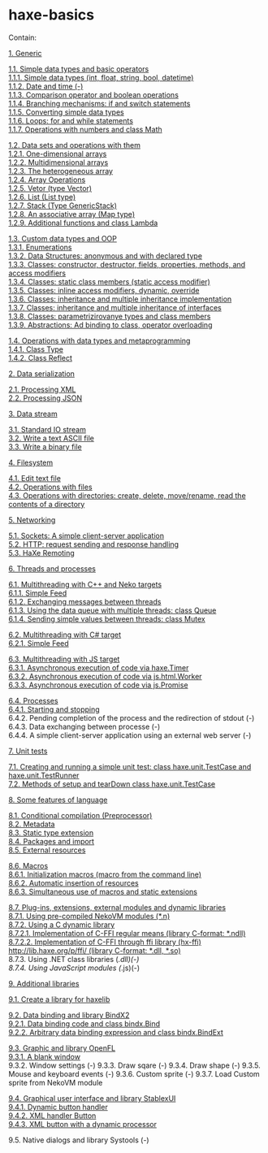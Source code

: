 # haxe-basics

Contain:<br/>

[1. Generic](https://github.com/r3d9u11/haxe-basics/tree/master/1%20-%20Generic)<br/>

[1.1. Simple data types and basic operators](https://github.com/r3d9u11/haxe-basics/tree/master/1%20-%20Generic/1.1%20-%20Simple%20data%20types%20and%20basic%20operators)<br/>
[1.1.1. Simple data types (int, float, string, bool, datetime)](https://github.com/r3d9u11/haxe-basics/tree/master/1%20-%20Generic/1.1%20-%20Simple%20data%20types%20and%20basic%20operators/1.1.1%20-%20Simple%20data%20types%20(int%2C%20float%2C%20string%2C%20bool))<br/>
[1.1.2. Date and time (-)](https://github.com/r3d9u11/haxe-basics/tree/master/1%20-%20Generic/1.1%20-%20Simple%20data%20types%20and%20basic%20operators/1.1.2%20-%20Date%20and%20time)<br/>
[1.1.3. Comparison operator and boolean operations](https://github.com/r3d9u11/haxe-basics/tree/master/1%20-%20Generic/1.1%20-%20Simple%20data%20types%20and%20basic%20operators/1.1.3%20-%20Comparison%20operator%20and%20boolean%20operations)<br/>
[1.1.4. Branching mechanisms: if and switch statements](https://github.com/r3d9u11/haxe-basics/tree/master/1%20-%20Generic/1.1%20-%20Simple%20data%20types%20and%20basic%20operators/1.1.4%20-%20Branching%20mechanisms%2C%20if%20and%20switch%20statements)<br/>
[1.1.5. Converting simple data types](https://github.com/r3d9u11/haxe-basics/tree/master/1%20-%20Generic/1.1%20-%20Simple%20data%20types%20and%20basic%20operators/1.1.5%20-%20Converting%20simple%20data%20types)<br/>
[1.1.6. Loops: for and while statements](https://github.com/r3d9u11/haxe-basics/tree/master/1%20-%20Generic/1.1%20-%20Simple%20data%20types%20and%20basic%20operators/1.1.6%20-%20Loops%2C%20for%20and%20while%20statements)<br/>
[1.1.7. Operations with numbers and class Math](https://github.com/r3d9u11/haxe-basics/tree/master/1%20-%20Generic/1.1%20-%20Simple%20data%20types%20and%20basic%20operators/1.1.7%20-%20Operations%20with%20numbers%20and%20class%20Math)<br/>

[1.2. Data sets and operations with them](https://github.com/r3d9u11/haxe-basics/tree/master/1%20-%20Generic/1.2%20-%20Data%20sets%20and%20operations%20with%20them)<br/>
[1.2.1. One-dimensional arrays](https://github.com/r3d9u11/haxe-basics/tree/master/1%20-%20Generic/1.2%20-%20Data%20sets%20and%20operations%20with%20them/1.2.1%20-%20One-dimensional%20arrays)<br/>
[1.2.2. Multidimensional arrays](https://github.com/r3d9u11/haxe-basics/tree/master/1%20-%20Generic/1.2%20-%20Data%20sets%20and%20operations%20with%20them/1.2.2%20-%20Multidimensional%20arrays)<br/>
[1.2.3. The heterogeneous array](https://github.com/r3d9u11/haxe-basics/tree/master/1%20-%20Generic/1.2%20-%20Data%20sets%20and%20operations%20with%20them/1.2.3%20-%20The%20heterogeneous%20array)<br/>
[1.2.4. Array Operations](https://github.com/r3d9u11/haxe-basics/tree/master/1%20-%20Generic/1.2%20-%20Data%20sets%20and%20operations%20with%20them/1.2.4%20-%20Array%20operations)<br/>
[1.2.5. Vetor (type Vector)](https://github.com/r3d9u11/haxe-basics/tree/master/1%20-%20Generic/1.2%20-%20Data%20sets%20and%20operations%20with%20them/1.2.5%20-%20Vector)<br/>
[1.2.6. List (List type)](https://github.com/r3d9u11/haxe-basics/tree/master/1%20-%20Generic/1.2%20-%20Data%20sets%20and%20operations%20with%20them/1.2.6%20-%20List)<br/>
[1.2.7. Stack (Type GenericStack)](https://github.com/r3d9u11/haxe-basics/tree/master/1%20-%20Generic/1.2%20-%20Data%20sets%20and%20operations%20with%20them/1.2.7%20-%20GenericStack)<br/>
[1.2.8. An associative array (Map type)](https://github.com/r3d9u11/haxe-basics/tree/master/1%20-%20Generic/1.2%20-%20Data%20sets%20and%20operations%20with%20them/1.2.8%20-%20Map)<br/>
[1.2.9. Additional functions and class Lambda](https://github.com/r3d9u11/haxe-basics/tree/master/1%20-%20Generic/1.2%20-%20Data%20sets%20and%20operations%20with%20them/1.2.9%20-%20Additional%20functions%20and%20class%20Lambda)<br/>

[1.3. Custom data types and OOP](https://github.com/r3d9u11/haxe-basics/tree/master/1%20-%20Generic/1.3%20-%20Custom%20data%20types%20and%20OOP)<br/>
[1.3.1. Enumerations](https://github.com/r3d9u11/haxe-basics/tree/master/1%20-%20Generic/1.3%20-%20Custom%20data%20types%20and%20OOP/1.3.1%20-%20Enumerations)<br/>
[1.3.2. Data Structures: anonymous and with declared type](https://github.com/r3d9u11/haxe-basics/tree/master/1%20-%20Generic/1.3%20-%20Custom%20data%20types%20and%20OOP/1.3.2%20-%20Data%20Structures%2C%20anonymous%20and%20with%20declared%20type)<br/>
[1.3.3. Classes: constructor, destructor, fields, properties, methods, and access modifiers](https://github.com/r3d9u11/haxe-basics/tree/master/1%20-%20Generic/1.3%20-%20Custom%20data%20types%20and%20OOP/1.3.3%20-%20Classes.%20Constructor%2C%20destructor%2C%20fields%2C%20properties%2C%20methods%2C%20and%20access%20modifiers)<br/>
[1.3.4. Classes: static class members (static access modifier)](https://github.com/r3d9u11/haxe-basics/tree/master/1%20-%20Generic/1.3%20-%20Custom%20data%20types%20and%20OOP/1.3.4%20-%20Classes.%20Static%20class%20members%20(static%20access%20modifier))<br/>
[1.3.5. Classes: inline access modifiers, dynamic, override](https://github.com/r3d9u11/haxe-basics/tree/master/1%20-%20Generic/1.3%20-%20Custom%20data%20types%20and%20OOP/1.3.5%20-%20Classes.%20Inline%20access%20modifiers%2C%20dynamic%2C%20override)<br/>
[1.3.6. Classes: inheritance and multiple inheritance implementation](https://github.com/r3d9u11/haxe-basics/tree/master/1%20-%20Generic/1.3%20-%20Custom%20data%20types%20and%20OOP/1.3.6%20-%20Classes.%20Inheritance%20and%20multiple%20inheritance%20implementation)<br/>
[1.3.7. Classes: inheritance and multiple inheritance of interfaces](https://github.com/r3d9u11/haxe-basics/tree/master/1%20-%20Generic/1.3%20-%20Custom%20data%20types%20and%20OOP/1.3.7%20-%20Classes.%20Inheritance%20and%20multiple%20inheritance%20of%20interfaces)<br/>
[1.3.8. Classes: parametrizirovanye types and class members](https://github.com/r3d9u11/haxe-basics/tree/master/1%20-%20Generic/1.3%20-%20Custom%20data%20types%20and%20OOP/1.3.8%20-%20Classes.%20Parametrized%20types%20and%20class%20members)<br/>
[1.3.9. Abstractions: Ad binding to class, operator overloading](https://github.com/r3d9u11/haxe-basics/tree/master/1%20-%20Generic/1.3%20-%20Custom%20data%20types%20and%20OOP/1.3.9%20-%20Abstractions.%20Ad%20binding%20to%20class%2C%20operator%20overloading)<br/>

[1.4. Operations with data types and metaprogramming](https://github.com/r3d9u11/haxe-basics/tree/master/1%20-%20Generic/1.4%20-%20Operations%20with%20data%20types%20and%20metaprogramming)<br/>
[1.4.1. Class Type](https://github.com/r3d9u11/haxe-basics/tree/master/1%20-%20Generic/1.4%20-%20Operations%20with%20data%20types%20and%20metaprogramming/1.4.1%20-%20Class%20Type)<br/>
[1.4.2. Class Reflect](https://github.com/r3d9u11/haxe-basics/tree/master/1%20-%20Generic/1.4%20-%20Operations%20with%20data%20types%20and%20metaprogramming/1.4.2%20-%20Class%20Reflect)<br/>

[2. Data serialization](https://github.com/r3d9u11/haxe-basics/tree/master/2%20-%20Data%20serialization)<br/>

[2.1. Processing XML](https://github.com/r3d9u11/haxe-basics/tree/master/2%20-%20Data%20serialization/2.1%20-%20Precessing%20JSON)<br/>
[2.2. Processing JSON](https://github.com/r3d9u11/haxe-basics/tree/master/2%20-%20Data%20serialization/2.2%20-%20Precessing%20XML)<br/>

[3. Data stream](https://github.com/r3d9u11/haxe-basics/tree/master/3%20-%20Data%20stream)<br/>

[3.1. Standard IO stream](https://github.com/r3d9u11/haxe-basics/tree/master/3%20-%20Data%20stream/3.1%20-%20Standard%20IO%20stream)<br/>
[3.2. Write a text ASCII file](https://github.com/r3d9u11/haxe-basics/tree/master/3%20-%20Data%20stream/3.2%20-%20Write%20a%20text%20ASCII%20file)<br/>
[3.3. Write a binary file](https://github.com/r3d9u11/haxe-basics/tree/master/3%20-%20Data%20stream/3.3%20-%20Write%20a%20binary%20file)<br/>

[4. Filesystem](https://github.com/r3d9u11/haxe-basics/tree/master/4%20-%20FileSystem)<br/>

[4.1. Edit text file](https://github.com/r3d9u11/haxe-basics/tree/master/4%20-%20FileSystem/4.1%20-%20Edit%20text%20file)<br/>
[4.2. Operations with files](https://github.com/r3d9u11/haxe-basics/tree/master/4%20-%20FileSystem/4.2%20-%20Operations%20with%20files)<br/>
[4.3. Operations with directories: create, delete, move/rename, read the contents of a directory](https://github.com/r3d9u11/haxe-basics/tree/master/4%20-%20FileSystem/4.3%20-%20Operations%20with%20directories)<br/>

[5. Networking](https://github.com/r3d9u11/haxe-basics/tree/master/5%20-%20Network)

[5.1. Sockets: A simple client-server application](https://github.com/r3d9u11/haxe-basics/tree/master/5%20-%20Network/5.1%20-%20Sockets.%20A%20simple%20client-server%20application)<br/>
[5.2. HTTP: request sending and response handling](https://github.com/r3d9u11/haxe-basics/tree/master/5%20-%20Network/5.2%20-%20HTTP.%20Request%20sending%20and%20response%20handling)<br/>
[5.3. HaXe Remoting](https://github.com/r3d9u11/haxe-basics/tree/master/5%20-%20Network/5.3%20-%20Remoting)<br/>

[6. Threads and processes](https://github.com/r3d9u11/haxe-basics/tree/master/6%20-%20Threads%20and%20processes)<br/>

[6.1. Multithreading with C++ and Neko targets](https://github.com/r3d9u11/haxe-basics/tree/master/6%20-%20Threads%20and%20processes/6.1%20-%20Multithreading%20CPP%20and%20Neko)<br/>
[6.1.1. Simple Feed](https://github.com/r3d9u11/haxe-basics/tree/master/6%20-%20Threads%20and%20processes/6.1%20-%20Multithreading%20CPP%20and%20Neko/6.1.1%20-%20Simple%20Feed)<br/>
[6.1.2. Exchanging messages between threads](https://github.com/r3d9u11/haxe-basics/tree/master/6%20-%20Threads%20and%20processes/6.1%20-%20Multithreading%20CPP%20and%20Neko/6.1.2%20-%20Exchanging%20messages%20between%20threads)<br/>
[6.1.3. Using the data queue with multiple threads: class Queue](https://github.com/r3d9u11/haxe-basics/tree/master/6%20-%20Threads%20and%20processes/6.1%20-%20Multithreading%20CPP%20and%20Neko/6.1.3%20-%20Using%20the%20data%20queue%20with%20multiple%20threads.%20Class%20Queue)<br/>
[6.1.4. Sending simple values between threads: class Mutex](https://github.com/r3d9u11/haxe-basics/tree/master/6%20-%20Threads%20and%20processes/6.1%20-%20Multithreading%20CPP%20and%20Neko/6.1.4%20-%20Sending%20simple%20values%20between%20threads.%20Class%20Mutex)<br/>

[6.2. Multithreading with C# target](https://github.com/r3d9u11/haxe-basics/tree/master/6%20-%20Threads%20and%20processes/6.2%20-%20Multithreading%20CS)<br/>
[6.2.1. Simple Feed](https://github.com/r3d9u11/haxe-basics/tree/master/6%20-%20Threads%20and%20processes/6.2%20-%20Multithreading%20CS/6.2.1%20-%20Simple%20Feed)<br/>

[6.3. Multithreading with JS target](https://github.com/r3d9u11/haxe-basics/tree/master/6%20-%20Threads%20and%20processes/6.3%20-%20Multithreading%20JS)<br/>
[6.3.1. Asynchronous execution of code via haxe.Timer](https://github.com/r3d9u11/haxe-basics/tree/master/6%20-%20Threads%20and%20processes/6.3%20-%20Multithreading%20JS/6.3.1%20-%20Asynchronous%20execution%20of%20code%20via%20haxe.Timer)<br/>
[6.3.2. Asynchronous execution of code via js.html.Worker](https://github.com/r3d9u11/haxe-basics/tree/master/6%20-%20Threads%20and%20processes/6.3%20-%20Multithreading%20JS/6.3.2%20-%20Asynchronous%20execution%20of%20code%20via%20js.html.Worker)<br/>
[6.3.3. Asynchronous execution of code via js.Promise](https://github.com/r3d9u11/haxe-basics/tree/master/6%20-%20Threads%20and%20processes/6.3%20-%20Multithreading%20JS/6.3.3%20-%20Asynchronous%20execution%20of%20code%20via%20js.Promise)<br/>

[6.4. Processes](https://github.com/r3d9u11/haxe-basics/tree/master/6%20-%20Threads%20and%20processes/6.4%20-%20Processes)<br/>
[6.4.1. Starting and stopping](https://github.com/r3d9u11/haxe-basics/tree/master/6%20-%20Threads%20and%20processes/6.4%20-%20Processes/6.4.1%20-%20Starting%20and%20stopping)<br/>
6.4.2. Pending completion of the process and the redirection of stdout (-)<br/>
6.4.3. Data exchanging between processe (-)<br/>
6.4.4. A simple client-server application using an external web server (-)<br/>

[7. Unit tests](https://github.com/r3d9u11/haxe-basics/tree/master/7%20-%20Unit%20tests)<br/>

[7.1. Creating and running a simple unit test: class haxe.unit.TestCase and haxe.unit.TestRunner](https://github.com/r3d9u11/haxe-basics/tree/master/7%20-%20Unit%20tests/7.1%20-%20Creating%20and%20running%20a%20simple%20unit%20test:%20class%20haxe.unit.TestCase%20and%20haxe.unit.TestRunner)<br/>
[7.2. Methods of setup and tearDown class haxe.unit.TestCase](https://github.com/r3d9u11/haxe-basics/tree/master/7%20-%20Unit%20tests/7.2%20-%20Methods%20of%20setup%20and%20tearDown%20class%20haxe.unit.TestCase)<br/>

[8. Some features of language](https://github.com/r3d9u11/haxe-basics/tree/master/8%20-%20Some%20features%20of%20language)<br/>

[8.1. Conditional compilation (Preprocessor)](https://github.com/r3d9u11/haxe-basics/tree/master/8%20-%20Some%20features%20of%20language/8.1%20-%20Conditional%20compilation%20(Preprocessor))<br/>
[8.2. Metadata](https://github.com/r3d9u11/haxe-basics/tree/master/8%20-%20Some%20features%20of%20language/8.2%20-%20Metadata)<br/>
[8.3. Static type extension](https://github.com/r3d9u11/haxe-basics/tree/master/8%20-%20Some%20features%20of%20language/8.3%20-%20Static%20type%20extension)<br/>
[8.4. Packages and import](https://github.com/r3d9u11/haxe-basics/tree/master/8%20-%20Some%20features%20of%20language/8.4%20-%20Packages%20and%20import)<br/>
[8.5. External resources](https://github.com/r3d9u11/haxe-basics/tree/master/8%20-%20Some%20features%20of%20language/8.5%20-%20External%20resources)<br/>

[8.6. Macros](https://github.com/r3d9u11/haxe-basics/tree/master/8%20-%20Some%20features%20of%20language/8.6%20-%20Macros)<br/>
[8.6.1. Initialization macros (macro from the command line)](https://github.com/r3d9u11/haxe-basics/tree/master/8%20-%20Some%20features%20of%20language/8.6%20-%20Macros/8.6.1%20-%20Initialization%20macros%20(macro%20from%20the%20command%20line))<br/>
[8.6.2. Automatic insertion of resources](https://github.com/r3d9u11/haxe-basics/tree/master/8%20-%20Some%20features%20of%20language/8.6%20-%20Macros/8.6.2%20-%20Automatic%20insertion%20of%20resources)<br/>
[8.6.3. Simultaneous use of macros and static extensions](https://github.com/r3d9u11/haxe-basics/tree/master/8%20-%20Some%20features%20of%20language/8.6%20-%20Macros/8.6.3%20-%20Simultaneous%20use%20of%20macros%20and%20static%20extensions)<br/>

[8.7. Plug-ins, extensions, external modules and dynamic libraries](https://github.com/r3d9u11/haxe-basics/tree/master/8%20-%20Some%20features%20of%20language/8.7%20-%20Plug-ins%2C%20extensions%2C%20external%20modules%20and%20dynamic%20libraries)<br/>
[8.7.1. Using pre-compiled NekoVM modules (*.n)](https://github.com/r3d9u11/haxe-basics/tree/master/8%20-%20Some%20features%20of%20language/8.7%20-%20Plug-ins%2C%20extensions%2C%20external%20modules%20and%20dynamic%20libraries/8.7.1%20-%20Using%20pre-compiled%20NekoVM-modules)<br/>
[8.7.2. Using a C dynamic library](https://github.com/r3d9u11/haxe-basics/tree/master/8%20-%20Some%20features%20of%20language/8.7%20-%20Plug-ins%2C%20extensions%2C%20external%20modules%20and%20dynamic%20libraries/8.7.2%20-%20Using%20a%20C%20dynamic%20library)<br/>
[8.7.2.1. Implementation of C-FFI regular means (library C-format: *.ndll)](https://github.com/r3d9u11/haxe-basics/tree/master/8%20-%20Some%20features%20of%20language/8.7%20-%20Plug-ins%2C%20extensions%2C%20external%20modules%20and%20dynamic%20libraries/8.7.2%20-%20Using%20a%20C%20dynamic%20library/8.7.2.1%20-%20Implementation%20of%20C-FFI%20regular%20means)<br/>
[8.7.2.2. Implementation of C-FFI through ffi library (hx-ffi) http://lib.haxe.org/p/ffi/ (library C-format: *.dll, *.so)](https://github.com/r3d9u11/haxe-basics/tree/master/8%20-%20Some%20features%20of%20language/8.7%20-%20Plug-ins%2C%20extensions%2C%20external%20modules%20and%20dynamic%20libraries/8.7.2%20-%20Using%20a%20C%20dynamic%20library/8.7.2.2%20-%20Implementation%20of%20C-FFI%20through%20ffi%20library%20(hx-ffi))<br/>
8.7.3. Using .NET class libraries (*.dll)(-)<br/>
8.7.4. Using JavaScript modules (*.js)(-)<br/>

[9. Additional libraries](https://github.com/r3d9u11/haxe-basics/tree/master/9%20-%20Additional%20libraries)<br/>

[9.1. Create a library for haxelib](https://github.com/r3d9u11/haxe-basics/tree/master/9%20-%20Additional%20libraries/9.1%20-%20Create%20a%20library%20for%20haxelib)<br/>

[9.2. Data binding and library BindX2](https://github.com/r3d9u11/haxe-basics/tree/master/9%20-%20Additional%20libraries/9.2%20-%20Data%20binding%20and%20library%20BindX2)<br/>
[9.2.1. Data binding code and class bindx.Bind](https://github.com/r3d9u11/haxe-basics/tree/master/9%20-%20Additional%20libraries/9.2%20-%20Data%20binding%20and%20library%20BindX2/9.2.1%20-%20Data%20binding%20code%20and%20class%20bindx.Bind)<br/>
[9.2.2. Arbitrary data binding expression and class bindx.BindExt](https://github.com/r3d9u11/haxe-basics/tree/master/9%20-%20Additional%20libraries/9.2%20-%20Data%20binding%20and%20library%20BindX2/9.2.2%20-%20Arbitrary%20data%20binding%20expression%20and%20class%20bindx.BindExt)<br/>

[9.3. Graphic and library OpenFL](https://github.com/r3d9u11/haxe-basics/tree/master/9%20-%20Additional%20libraries/9.3%20-%20Graphic%20and%20library%20OpenFL)<br/>
[9.3.1. A blank window](https://github.com/r3d9u11/haxe-basics/tree/master/9%20-%20Additional%20libraries/9.3%20-%20Graphic%20and%20library%20OpenFL/9.3.1%20-%20A%20blank%20window)<br/>
9.3.2. Window settings (-)
9.3.3. Draw sqare (-)
9.3.4. Draw shape (-)
9.3.5. Mouse and keyboard events (-)
9.3.6. Custom sprite (-)
9.3.7. Load Custom sprite from NekoVM module

[9.4. Graphical user interface and library StablexUI](https://github.com/r3d9u11/haxe-basics/tree/master/9%20-%20Additional%20libraries/9.4%20-%20Graphical%20user%20interface%20and%20library%20StablexUI)<br/>
[9.4.1. Dynamic button handler](https://github.com/r3d9u11/haxe-basics/tree/master/9%20-%20Additional%20libraries/9.4%20-%20Graphical%20user%20interface%20and%20library%20StablexUI/9.4.1%20-%20Dynamic%20button%20handler)<br/>
[9.4.2. XML handler Button](https://github.com/r3d9u11/haxe-basics/tree/master/9%20-%20Additional%20libraries/9.4%20-%20Graphical%20user%20interface%20and%20library%20StablexUI/9.4.2%20-%20XML%20handler%20Button)<br/>
[9.4.3. XML button with a dynamic processor](https://github.com/r3d9u11/haxe-basics/tree/master/9%20-%20Additional%20libraries/9.4%20-%20Graphical%20user%20interface%20and%20library%20StablexUI/9.4.3%20-%20XML%20button%20with%20a%20dynamic%20processor)<br/>

9.5. Native dialogs and library Systools (-)

